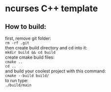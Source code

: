 # ncurses C++ template
## How to build:
first, remove git folder:<br/>
`rm -rf .git`<br/>
then create build directory and cd into it:<br/>
`mkdir build && cd build`<br/>
create cmake build files:<br/>
`cmake ..`<br/>
`cd ..`<br/>
and build your coolest project with this command:<br/>
`cmake --build build/`<br/>
to run type: <br/>
`./build/main`
